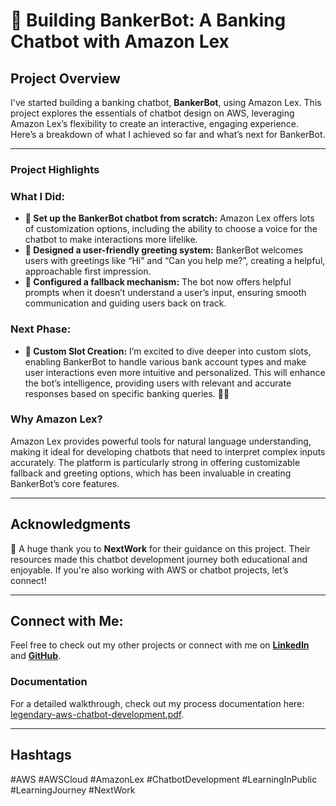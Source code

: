 # 🤖 Building BankerBot: A Banking Chatbot with Amazon Lex

## Project Overview
I've started building a banking chatbot, **BankerBot**, using Amazon Lex. This project explores the essentials of chatbot design on AWS, leveraging Amazon Lex’s flexibility to create an interactive, engaging experience. Here’s a breakdown of what I achieved so far and what’s next for BankerBot.

---

### Project Highlights

### What I Did:
- **🤖 Set up the BankerBot chatbot from scratch:** Amazon Lex offers lots of customization options, including the ability to choose a voice for the chatbot to make interactions more lifelike.
- **💬 Designed a user-friendly greeting system:** BankerBot welcomes users with greetings like “Hi” and “Can you help me?”, creating a helpful, approachable first impression.
- **🤚 Configured a fallback mechanism:** The bot now offers helpful prompts when it doesn’t understand a user’s input, ensuring smooth communication and guiding users back on track.

### Next Phase:
- **🌟 Custom Slot Creation:** I’m excited to dive deeper into custom slots, enabling BankerBot to handle various bank account types and make user interactions even more intuitive and personalized. This will enhance the bot’s intelligence, providing users with relevant and accurate responses based on specific banking queries. 🚀👀

### Why Amazon Lex?
Amazon Lex provides powerful tools for natural language understanding, making it ideal for developing chatbots that need to interpret complex inputs accurately. The platform is particularly strong in offering customizable fallback and greeting options, which has been invaluable in creating BankerBot’s core features.

---

## Acknowledgments
🙏 A huge thank you to **NextWork** for their guidance on this project. Their resources made this chatbot development journey both educational and enjoyable. If you're also working with AWS or chatbot projects, let’s connect!

---

## Connect with Me:
Feel free to check out my other projects or connect with me on **[LinkedIn](https://www.linkedin.com/in/james-phillips-028141308/)** and **[GitHub](https://github.com/Jphilp4)**.

### Documentation
For a detailed walkthrough, check out my process documentation here: [legendary-aws-chatbot-development.pdf]([https://github.com/user-attachments/files/17622725/legendary-aws-ai-lex1.pdf]
).

---

## Hashtags
#AWS #AWSCloud #AmazonLex #ChatbotDevelopment #LearningInPublic #LearningJourney #NextWork
